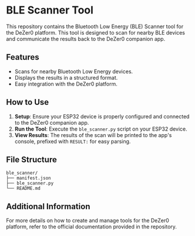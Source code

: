 # BLE Scanner Tool

This repository contains the Bluetooth Low Energy (BLE) Scanner tool for the DeZer0 platform. This tool is designed to scan for nearby BLE devices and communicate the results back to the DeZer0 companion app.

## Features

- Scans for nearby Bluetooth Low Energy devices.
- Displays the results in a structured format.
- Easy integration with the DeZer0 platform.

## How to Use

1. **Setup**: Ensure your ESP32 device is properly configured and connected to the DeZer0 companion app.
2. **Run the Tool**: Execute the `ble_scanner.py` script on your ESP32 device.
3. **View Results**: The results of the scan will be printed to the app's console, prefixed with `RESULT:` for easy parsing.

## File Structure

```
ble_scanner/
├── manifest.json
├── ble_scanner.py
└── README.md
```

## Additional Information

For more details on how to create and manage tools for the DeZer0 platform, refer to the official documentation provided in the repository.
